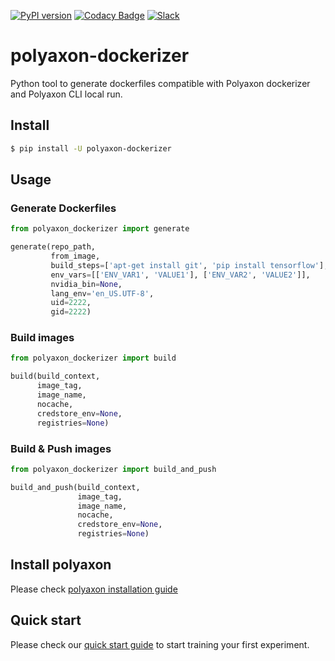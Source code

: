 [![PyPI version](https://badge.fury.io/py/polyaxon-dockerizer.svg)](https://badge.fury.io/py/polyaxon-dockerizer)
[![Codacy Badge](https://api.codacy.com/project/badge/Grade/a33947d729f94f5da7f7390dfeef7f94)](https://www.codacy.com/app/polyaxon/polyaxon-dockerizer?utm_source=github.com&amp;utm_medium=referral&amp;utm_content=polyaxon/polyaxon-dockerizer&amp;utm_campaign=Badge_Grade)
[![Slack](https://img.shields.io/badge/chat-on%20slack-aadada.svg?logo=slack&longCache=true)](https://join.slack.com/t/polyaxon/shared_invite/henQtMzQ0ODc2MDg1ODc0LTViMjMwY2VlNjQzYzU2NTUzODVlNzBjNDc2NDMyY2M0MDljMDliOWViNDljMDNmZmViZTg1YzFlOWY0YTQwMTM)


# polyaxon-dockerizer

Python tool to generate dockerfiles compatible with Polyaxon dockerizer and Polyaxon CLI local run.


## Install

```bash
$ pip install -U polyaxon-dockerizer
```

## Usage

### Generate Dockerfiles

```python
from polyaxon_dockerizer import generate

generate(repo_path,
         from_image,
         build_steps=['apt-get install git', 'pip install tensorflow'],
         env_vars=[['ENV_VAR1', 'VALUE1'], ['ENV_VAR2', 'VALUE2']],
         nvidia_bin=None,
         lang_env='en_US.UTF-8',
         uid=2222,
         gid=2222)
```

### Build images

```python
from polyaxon_dockerizer import build

build(build_context,
      image_tag,
      image_name,
      nocache,
      credstore_env=None,
      registries=None)
```


### Build & Push images

```python
from polyaxon_dockerizer import build_and_push

build_and_push(build_context,
               image_tag,
               image_name,
               nocache,
               credstore_env=None,
               registries=None)
```


## Install polyaxon

Please check [polyaxon installation guide](https://docs.polyaxon.com/setup/)


## Quick start

Please check our [quick start guide](https://docs.polyaxon.com/concepts/quick-start/) to start training your first experiment.

